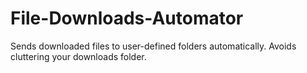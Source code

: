 # File-Downloads-Automator
 Sends downloaded files to user-defined folders automatically. Avoids cluttering your downloads folder.
